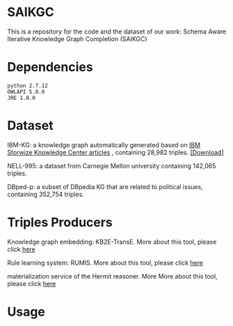 # SAIKGC
This is a repository for the code and the dataset of our work: Schema Aware Iterative Knowledge Graph Completion (SAIKGC)

# Dependencies
    python 2.7.12
    OWLAPI 5.0.0
    JRE 1.8.0
    
# Dataset
IBM-KG: a knowledge graph automatically generated based on [IBM Storwize Knowledge Center articles](https://www.ibm.com/support/knowledgecenter/en/ST3FR7) , containing 28,982 triples. [\[Download\]](https://github.com/bagindokemas/meOnJIST2018/blob/master/IBMKG0.zip)

NELL-995: a dataset from Carnegie Mellon university containing 142,065 triples.

DBped-p: a subset of DBpedia KG that are related to political issues, containing 352,754 triples.

# Triples Producers
Knowledge graph embedding: KB2E-TransE. More about this tool, please click [here](https://github.com/thunlp/KB2E)

Rule learning system: RUMIS. More about this tool, please click [here](https://github.com/htran010589/nonmonotonic-rule-mining)

materialization service of the Hermit reasoner. More More about this tool, please click [here](http://www.hermit-reasoner.com/)

# Usage




